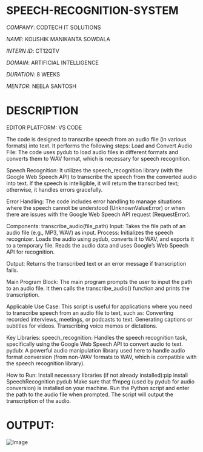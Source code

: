 # SPEECH-RECOGNITION-SYSTEM
*COMPANY*: CODTECH IT SOLUTIONS

*NAME*: KOUSHIK MANIKANTA SOWDALA

*INTERN ID*: CT12QTV

*DOMAIN*: ARTIFICIAL INTELLIGENCE

*DURATION*: 8 WEEKS

*MENTOR*: NEELA SANTOSH

# DESCRIPTION
EDITOR PLATFORM: VS CODE

The code is designed to transcribe speech from an audio file (in various formats) into text.
It performs the following steps:
Load and Convert Audio File:
The code uses pydub to load audio files in different formats and converts them to WAV format, which is necessary for speech recognition.

Speech Recognition:
It utilizes the speech_recognition library (with the Google Web Speech API) to transcribe the speech from the converted audio into text.
If the speech is intelligible, it will return the transcribed text; otherwise, it handles errors gracefully.

Error Handling:
The code includes error handling to manage situations where the speech cannot be understood (UnknownValueError) or when there are issues with the Google Web Speech API request (RequestError).

Components:
transcribe_audio(file_path)
Input: Takes the file path of an audio file (e.g., MP3, WAV) as input.
Process:
Initializes the speech recognizer.
Loads the audio using pydub, converts it to WAV, and exports it to a temporary file.
Reads the audio data and uses Google’s Web Speech API for recognition.

Output: Returns the transcribed text or an error message if transcription fails.

Main Program Block:
The main program prompts the user to input the path to an audio file.
It then calls the transcribe_audio() function and prints the transcription.

Applicable Use Case:
This script is useful for applications where you need to transcribe speech from an audio file to text, such as:
Converting recorded interviews, meetings, or podcasts to text.
Generating captions or subtitles for videos.
Transcribing voice memos or dictations.

Key Libraries:
speech_recognition: Handles the speech recognition task, specifically using the Google Web Speech API to convert audio to text.
pydub: A powerful audio manipulation library used here to handle audio format conversion (from non-WAV formats to WAV, which is compatible with the speech recognition library).

How to Run:
Install necessary libraries (if not already installed):pip install SpeechRecognition pydub
Make sure that ffmpeg (used by pydub for audio conversion) is installed on your machine.
Run the Python script and enter the path to the audio file when prompted.
The script will output the transcription of the audio.

# OUTPUT:
![Image](https://github.com/user-attachments/assets/e3994344-f142-4d63-adb1-8a7483f4aa6a)
